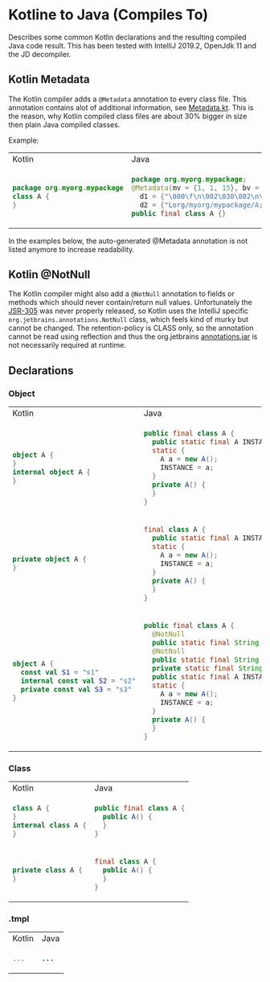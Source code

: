 # Kotline to Java (Compiles To)
Describes some common Kotlin declarations and the resulting compiled Java code result. This has been tested with IntelliJ 2019.2, OpenJdk 11 and the JD decompiler.

## Kotlin Metadata
The Kotlin compiler adds a ``@Metadata`` annotation to every class file. This annotation contains alot of additional information, see [Metadata.kt](https://github.com/JetBrains/kotlin/blob/master/libraries/stdlib/jvm/runtime/kotlin/Metadata.kt). This is the reason, why Kotlin compiled class files are about 30% bigger in size then plain Java compiled classes.

Example:

<table>
<tr><td>Kotlin</td><td>Java</td></tr>
<tr><td>

```kotlin
package org.myorg.mypackage
class A {
}
```

</td><td>

```java
package org.myorg.mypackage;
@Metadata(mv = {1, 1, 15}, bv = {1, 0, 3}, k = 1,
  d1 = {"\000\f\n\002\030\002\n\002\020\000\n\002\b\002\030\0002\0020\001B\005�\006\002\020\002�\006\003"},
  d2 = {"Lorg/myorg/mypackage/A;", "", "()V", "myproject-name"})
public final class A {}
```

</td></tr>
</table>

In the examples below, the auto-generated @Metadata annotation is not listed anymore to increase readability.

## Kotlin @NotNull
The Kotlin compiler might also add a ``@NotNull`` annotation to fields or methods which should never contain/return null values. Unfortunately the [JSR-305](https://jcp.org/en/jsr/detail?id=305) was never properly released, so Kotlin uses the IntelliJ specific ``org.jetbrains.annotations.NotNull`` class, which feels kind of murky but cannot be changed. The retention-policy is CLASS only, so the annotation cannot be read using reflection and thus the org.jetbrains [annotations.jar](https://search.maven.org/search?q=g:org.jetbrains%20AND%20a:annotations&core=gav) is not necessarily required at runtime.


## Declarations

### Object

<table>
<tr><td>Kotlin</td><td>Java</td></tr>
<tr><td>

```kotlin
object A {
}
internal object A {
}
```

</td><td>

```java
public final class A {
  public static final A INSTANCE;
  static {
    A a = new A();
    INSTANCE = a;
  }
  private A() {
  }
}
```
</td></tr>

<tr><td>

```kotlin
private object A {
}
```
</td><td>

```java
final class A {
  public static final A INSTANCE;
  static {
    A a = new A();
    INSTANCE = a;
  }
  private A() {
  }
}
```
</td></tr>

<tr><td>

```kotlin
object A {
  const val S1 = "s1"
  internal const val S2 = "s2"
  private const val S3 = "s3"
}
```

</td><td>

```java
public final class A {
  @NotNull
  public static final String S1 = "s1";
  @NotNull
  public static final String S2 = "s2";
  private static final String S3 = "s3";
  public static final A INSTANCE;
  static {
    A a = new A();
    INSTANCE = a;
  }
  private A() {
  }
}
```
</td></tr>

</table>




### Class
<table>
<tr><td>Kotlin</td><td>Java</td></tr>
<tr><td>

```kotlin
class A {
}
internal class A {
}
```
</td><td>

```java
public final class A {
  public A() {
  }
}
```
</td></tr>
<tr><td>

```kotlin
private class A {
}
```
</td><td>

```java
final class A {
  public A() {
  }
}
```
</td></tr>

</table>


### .tmpl

<table>
<tr><td>Kotlin</td><td>Java</td></tr>
<tr><td>

```kotlin
...
```

</td><td>

```java
...
```

</td></tr>
</table>

